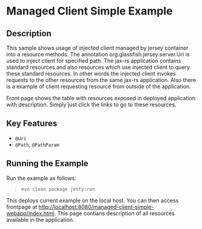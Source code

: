 [//]: # " Copyright (c) 2015, 2018 Oracle and/or its affiliates. All rights reserved. "
[//]: # " "
[//]: # " This program and the accompanying materials are made available under the "
[//]: # " terms of the Eclipse Distribution License v. 1.0, which is available at "
[//]: # " http://www.eclipse.org/org/documents/edl-v10.php. "
[//]: # " "
[//]: # " SPDX-License-Identifier: BSD-3-Clause "

Managed Client Simple Example
=============================

Description
-----------

This sample shows usage of injected client managed by jersey container
into a resource methods. The annotation org.glassfish.jersey.server.Uri
is used to inject client for specified path. The jax-rs application
contains standard resources and also resources which use injected client
to query these standard resources. In other words the injected client
invokes requests to the other resources from the same jax-rs
application. Also there is a example of client requesting resource from
outside of the application.

Front page shows the table with resources exposed in deployed
application with description. Simply just click the links to go to these
resources.

Key Features
------------

-   `@Uri`
-   `@Path`, `@PathParam`

Running the Example
-------------------

Run the example as follows:

>     mvn clean package jetty:run

This deploys current example on the local host. You can then access
frontpage at <http://localhost:8080/managed-client-simple-webapp/index.html>.
This page contians description of all resources available in the application.
